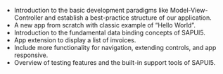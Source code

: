 - Introduction to the basic development paradigms like Model-View-Controller and establish a best-practice structure of our application. 
- A new app from scratch with classic example of “Hello World”. 
- Introduction to the fundamental data binding concepts of SAPUI5.
- App extension to display a list of invoices.
- Include more functionality for navigation, extending controls, and app responsive.
- Overview of testing features and the built-in support tools of SAPUI5.